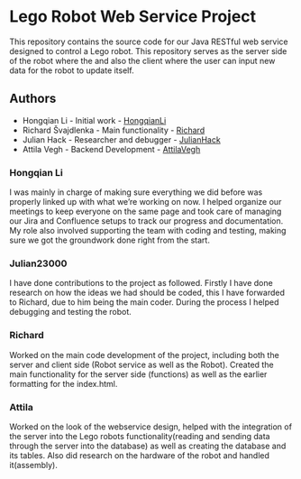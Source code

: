 # Lego Robot Web Service Project

This repository contains the source code for our Java RESTful web service designed to control a Lego robot. This repository serves as the server side of the robot where the and also the client where the user can input new data for the robot to update itself.

## Authors

* Hongqian Li - Initial work - [HongqianLi](https://github.com/hongqian-li)
* Richard Švajdlenka - Main functionality - [Richard](https://github.com/M3mberTM)
* Julian Hack - Researcher and debugger - [JulianHack](https://github.com/Julian23000)
* Attila Vegh - Backend Development - [AttilaVegh](https://github.com/Attila22000)


### Hongqian Li
I was mainly in charge of making sure everything we did before was properly linked up with what we’re working on now. I helped organize our meetings to keep everyone on the same page and took care of managing our Jira and Confluence setups to track our progress and documentation. My role also involved supporting the team with coding and testing, making sure we got the groundwork done right from the start.

### Julian23000

I have done contributions to the project as followed. Firstly I have done research on how the ideas we had should be coded, this I have forwarded to Richard, due to him being the main coder. During the process I helped debugging and testing the robot.

### Richard
Worked on the main code development of the project, including both the server and client side (Robot service as well as the Robot). Created the main functionality for the server side (functions) as well as the earlier formatting for the index.html.

### Attila
Worked on the look of the webservice design, helped with the integration of the server into the Lego robots functionality(reading and sending data through the server into the database) as well as creating the database and its tables. Also did research on the hardware of the robot and handled it(assembly). 
